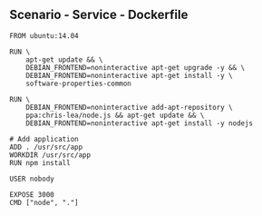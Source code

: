 ##  Scenario - Service - Dockerfile
    FROM ubuntu:14.04

    RUN \
        apt-get update && \
        DEBIAN_FRONTEND=noninteractive apt-get upgrade -y && \
        DEBIAN_FRONTEND=noninteractive apt-get install -y \
        software-properties-common
<!-- .element: class="bash" -->

    RUN \
        DEBIAN_FRONTEND=noninteractive add-apt-repository \
        ppa:chris-lea/node.js && apt-get update && \
        DEBIAN_FRONTEND=noninteractive apt-get install -y nodejs

    # Add application
    ADD . /usr/src/app
    WORKDIR /usr/src/app
    RUN npm install

    USER nobody

    EXPOSE 3000
    CMD ["node", "."]
<!-- .element: class="bash" -->
